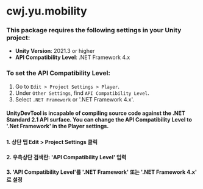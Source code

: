 # cwj.yu.mobility

### This package requires the following settings in your Unity project:

- **Unity Version**: 2021.3 or higher
- **API Compatibility Level**: .NET Framework 4.x

### To set the API Compatibility Level:

1. Go to `Edit > Project Settings > Player`.
2. Under `Other Settings`, find `API Compatibility Level`.
3. Select `.NET Framework` or '.NET Framework 4.x'.
#### UnityDevTool is incapable of compiling source code against the .NET Standard 2.1 API surface. You can change the API Compatibility Level to '.Net Framework' in the Player settings.

###
#### 1. 상단 탭 Edit > Project Settings 클릭

#### 2. 우측상단 검색란: 'API Compatibility Level' 입력

#### 3. 'API Compatibility Level'를 '.NET Framework' 또는 '.NET Framework 4.x' 로 설정
